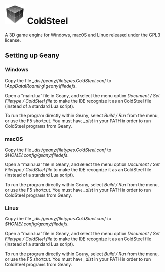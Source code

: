 # ![icon](logo.png) ColdSteel

A 3D game engine for Windows, macOS and Linux released under the GPL3 license.

## Setting up Geany

### Windows

Copy the file *_dist/geany/filetypes.ColdSteel.conf* to *<User>\AppData\Roaming\geany\filedefs*.

Open a "main.lua" file in Geany, and select the menu option *Document / Set Filetype / ColdSteel file* to make the IDE recognize it as an ColdSteel file (instead of a standard Lua script).

To run the program directly within Geany, select *Build / Run* from the menu, or use the F5 shortcut.
You must have *_dist* in your PATH in order to run ColdSteel programs from Geany.

### macOS

Copy the file *_dist/geany/filetypes.ColdSteel.conf* to *$HOME/.config/geany/filedefs*.

Open a "main.lua" file in Geany, and select the menu option *Document / Set Filetype / ColdSteel file* to make the IDE recognize it as an ColdSteel file (instead of a standard Lua script).

To run the program directly within Geany, select *Build / Run* from the menu, or use the F5 shortcut.
You must have *_dist* in your PATH in order to run ColdSteel programs from Geany.

### Linux

Copy the file *_dist/geany/filetypes.ColdSteel.conf* to *$HOME/.config/geany/filedefs*.

Open a "main.lua" file in Geany, and select the menu option *Document / Set Filetype / ColdSteel file* to make the IDE recognize it as an ColdSteel file (instead of a standard Lua script).

To run the program directly within Geany, select *Build / Run* from the menu, or use the F5 shortcut.
You must have *_dist* in your PATH in order to run ColdSteel programs from Geany.
